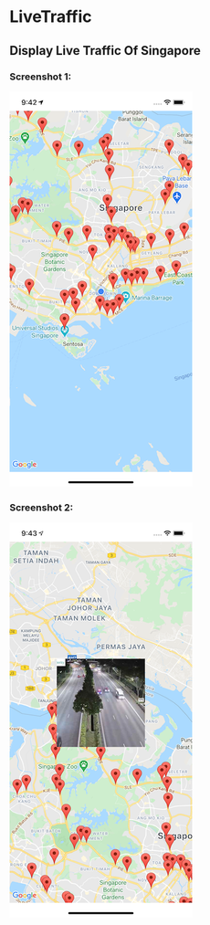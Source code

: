 # LiveTraffic

## Display Live Traffic Of Singapore

### Screenshot 1:
![alt text](https://github.com/nipaashra/LiveTraffic/blob/main/SingaporeLiveTraffic/Screenshots/screen1.png )

### Screenshot 2:
![alt text](https://github.com/nipaashra/LiveTraffic/blob/main/SingaporeLiveTraffic/Screenshots/screen2.png)
